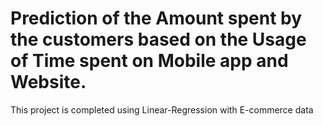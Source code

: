# Prediction of the Amount spent by the customers based on the Usage of Time spent on Mobile app and Website. 
This project is completed using Linear-Regression with E-commerce data
